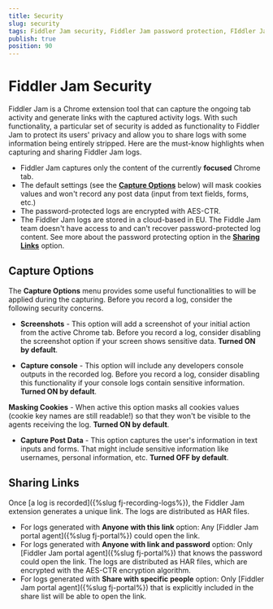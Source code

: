```yaml
---
title: Security
slug: security
tags: Fiddler Jam security, Fiddler Jam password protection, FIddler Jam encryption, Fiddler Jam masked cookies, Fiddler Jam capturing security concernts
publish: true
position: 90
---
```


# Fiddler Jam Security

Fiddler Jam is a Chrome extension tool that can capture the ongoing tab activity and generate links with the captured activity logs. With such functionality, a particular set of security is added as functionality to Fiddler Jam to protect its users' privacy and allow you to share logs with some information being entirely stripped. Here are the must-know highlights when capturing and sharing Fiddler Jam logs.

- Fiddler Jam captures only the content of the currently **focused** Chrome tab.
- The default settings (see the [**Capture Options**](#capture-options) below) will mask cookies values and won't record any post data (input from text fields, forms, etc.)
- The password-protected logs are encrypted with AES-CTR.
- The Fiddler Jam logs are stored in a cloud-based in EU. The Fiddle Jam team doesn't have access to and can't recover password-protected log content. See more about the password protecting option in the [**Sharing Links**](#sharing-links) option.

## Capture Options

The **Capture Options** menu provides some useful functionalities to will be applied during the capturing. Before you record a log, consider the following security concerns.

- **Screenshots** - This option will add a screenshot of your initial action from the active Chrome tab. Before you record a log, consider disabling the screenshot option if your screen shows sensitive data. **Turned ON by default**.

- **Capture console** - This option will include any developers console outputs in the recorded log. Before you record a log, consider disabling this functionality if your console logs contain sensitive information. **Turned ON by default**.

**Masking Cookies** - When active this option masks all cookies values (cookie key names are still readable!) so that they won't be visible to the agents receiving the log. **Turned ON by default**.

- **Capture Post Data** - This option captures the user's information in text inputs and forms. That might include sensitive information like usernames, personal information, etc. **Turned OFF by default**.

## Sharing Links

Once [a log is recorded]({%slug fj-recording-logs%}), the Fiddler Jam extension generates a unique link. The logs are distributed as HAR files.

- For logs generated with **Anyone with this link** option:  Any [Fiddler Jam portal agent]({%slug fj-portal%}) could open the link.
- For logs generated with **Anyone with link and password** option: Only [Fiddler Jam portal agent]({%slug fj-portal%}) that knows the password could open the link. The logs are distributed as HAR files, which are encrypted with the AES-CTR encryption algorithm.
- For logs generated with **Share with specific people** option:  Only [Fiddler Jam portal agent]({%slug fj-portal%}) that is explicitly included in the share list will be able to open the link.
